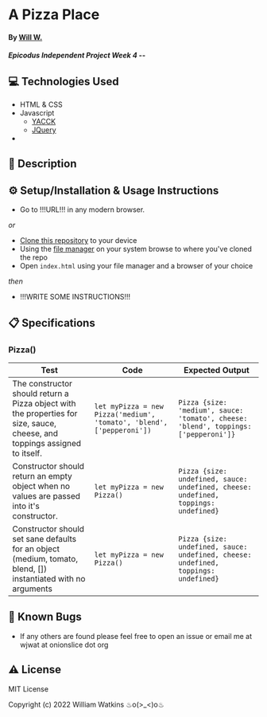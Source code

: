 # A Pizza Place

#### By [Will W.](https://wjwat.com/)

#### _Epicodus Independent Project Week 4_ -- 

## :computer: Technologies Used

* HTML & CSS
* Javascript
  - [YACCK](https://sphars.github.io/yacck/)
  - [JQuery](https://jquery.com/)
* 

## :memo: Description

## :gear: Setup/Installation & Usage Instructions

- Go to !!!URL!!! in any modern browser.

*or*

- [Clone this repository](https://docs.github.com/en/repositories/creating-and-managing-repositories/cloning-a-repository) to your device
- Using the [file manager](https://www.lifewire.com/what-is-a-file-manager-4589189) on your system browse to where you've cloned the repo
- Open `index.html` using your file manager and a browser of your choice

*then*

- !!!WRITE SOME INSTRUCTIONS!!!

## :clipboard: Specifications

### Pizza()

| Test | Code | Expected Output |
| ---- | ---- | --------------- |
| The constructor should return a Pizza object with the properties for size, sauce, cheese, and toppings assigned to itself. | ```let myPizza = new Pizza('medium', 'tomato', 'blend', ['pepperoni'])``` | ```Pizza {size: 'medium', sauce: 'tomato', cheese: 'blend', toppings: ['pepperoni']}``` |
| Constructor should return an empty object when no values are passed into it's constructor. | ```let myPizza = new Pizza()``` | ```Pizza {size: undefined, sauce: undefined, cheese: undefined, toppings: undefined}``` |
| Constructor should set sane defaults for an object (medium, tomato, blend, []) instantiated with no arguments | ```let myPizza = new Pizza()``` | ```Pizza {size: undefined, sauce: undefined, cheese: undefined, toppings: undefined}``` |

## :lady_beetle: Known Bugs

* If any others are found please feel free to open an issue or email me at wjwat at onionslice dot org

## :warning: License

MIT License

Copyright (c) 2022 William Watkins  ♨o(>_<)o♨
